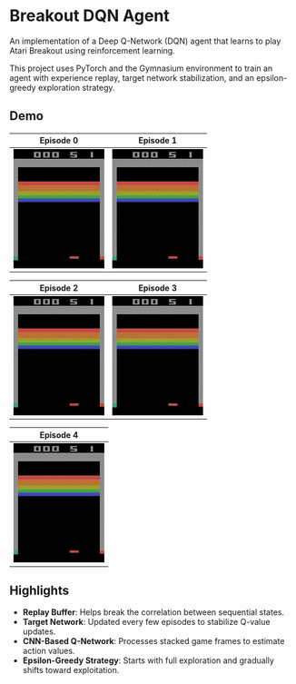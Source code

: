 # Breakout DQN Agent

An implementation of a Deep Q-Network (DQN) agent that learns to play Atari Breakout using reinforcement learning.

This project uses PyTorch and the Gymnasium environment to train an agent with experience replay, target network stabilization, and an epsilon-greedy exploration strategy.

## Demo

| Episode 0 | Episode 1 |
|-----------|-----------|
| ![Episode 0](videos/breakout/breakout-episode-0.gif) | ![Episode 1](videos/breakout/breakout-episode-1.gif) |

| Episode 2 | Episode 3 |
|-----------|-----------|
| ![Episode 2](videos/breakout/breakout-episode-2.gif) | ![Episode 3](videos/breakout/breakout-episode-3.gif) |

| Episode 4 |
|-----------|
| ![Episode 4](videos/breakout/breakout-episode-4.gif) |

## Highlights

- **Replay Buffer**: Helps break the correlation between sequential states.
- **Target Network**: Updated every few episodes to stabilize Q-value updates.
- **CNN-Based Q-Network**: Processes stacked game frames to estimate action values.
- **Epsilon-Greedy Strategy**: Starts with full exploration and gradually shifts toward exploitation.


